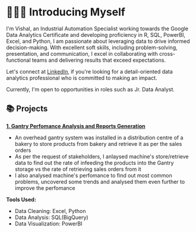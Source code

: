 # 🙋🏻‍♀️ Introducing Myself

I'm Vishal, an Industrial Automation Specialist working towards the Google Data Analytics Certificate and developing proficiency in R, SQL, PowerBI, Excel, and Python, I am passionate about leveraging data to drive informed decision-making. With excellent soft skills, including problem-solving, presentation, and communication, I excel in collaborating with cross-functional teams and delivering results that exceed expectations. 

Let's connect at [LinkedIn](https://www.linkedin.com/in/vishalpatel1266/), if you're looking for a detail-oriented data analytics professional who is committed to making an impact.

Currently, I'm open to opportunities in roles such as Jr. Data Analyst.

## 📚 Projects
**[1. Gantry Perfomance Analysis and Reports Generation](https://github.com/Vishal3698/Gantry_Perfomance_Reports_2023/blob/main/README.md)**
- An overhead gantry system was installed in a distribution centre of a bakery to store products from bakery and retrieve it as per the sales orders 
- As per the request of stakeholders, I anlaysed machine's store/retrieve data to find out the rate of infeeding the products into the Gantry storage vs the rate of retrieving sales orders from it
- I also analysed machine's perfomance to find out most common problems, uncovered some trends and analysed them even further to improve the perfomance

**Tools Used:**
- Data Cleaning: Excel, Python
- Data Analysis: SQL(BigQuery)
- Data Visualization: PowerBI


